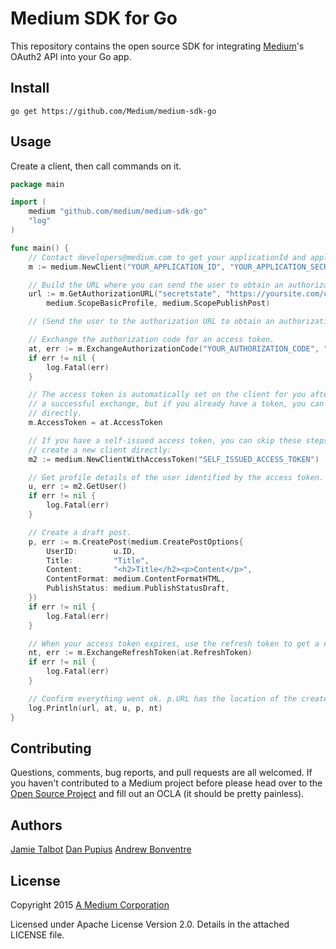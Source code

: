 # Medium SDK for Go

This repository contains the open source SDK for integrating [Medium](https://medium.com)'s OAuth2 API into your Go app.

Install
-------

    go get https://github.com/Medium/medium-sdk-go

Usage
-----

Create a client, then call commands on it.

```go
package main

import (
	medium "github.com/medium/medium-sdk-go"
	"log"
)

func main() {
	// Contact developers@medium.com to get your applicationId and applicationSecret.
	m := medium.NewClient("YOUR_APPLICATION_ID", "YOUR_APPLICATION_SECRET")

	// Build the URL where you can send the user to obtain an authorization code.
	url := m.GetAuthorizationURL("secretstate", "https://yoursite.com/callback/medium",
        medium.ScopeBasicProfile, medium.ScopePublishPost)

	// (Send the user to the authorization URL to obtain an authorization code.)

	// Exchange the authorization code for an access token.
	at, err := m.ExchangeAuthorizationCode("YOUR_AUTHORIZATION_CODE", "https://yoursite.com/callback/medium")
	if err != nil {
		log.Fatal(err)
	}

	// The access token is automatically set on the client for you after
	// a successful exchange, but if you already have a token, you can set it
	// directly.
	m.AccessToken = at.AccessToken

	// If you have a self-issued access token, you can skip these steps and
	// create a new client directly:
	m2 := medium.NewClientWithAccessToken("SELF_ISSUED_ACCESS_TOKEN")

	// Get profile details of the user identified by the access token.
	u, err := m2.GetUser()
	if err != nil {
		log.Fatal(err)
	}

	// Create a draft post.
	p, err := m.CreatePost(medium.CreatePostOptions{
		UserID:        u.ID,
		Title:         "Title",
		Content:       "<h2>Title</h2><p>Content</p>",
		ContentFormat: medium.ContentFormatHTML,
		PublishStatus: medium.PublishStatusDraft,
	})
	if err != nil {
		log.Fatal(err)
	}

	// When your access token expires, use the refresh token to get a new one.
	nt, err := m.ExchangeRefreshToken(at.RefreshToken)
	if err != nil {
		log.Fatal(err)
	}

	// Confirm everything went ok. p.URL has the location of the created post.
	log.Println(url, at, u, p, nt)
}
```

Contributing
------------

Questions, comments, bug reports, and pull requests are all welcomed. If you haven't contributed to a Medium project before please head over to the [Open Source Project](https://github.com/Medium/opensource#note-to-external-contributors) and fill out an OCLA (it should be pretty painless).

Authors
-------

[Jamie Talbot](https://github.com/majelbstoat)
[Dan Pupius](https://github.com/dpup)
[Andrew Bonventre](https://github.com/andybons)

License
-------

Copyright 2015 [A Medium Corporation](https://medium.com)

Licensed under Apache License Version 2.0.  Details in the attached LICENSE
file.
